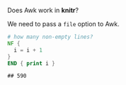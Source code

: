 Does Awk work in **knitr**?

We need to pass a `file` option to Awk.


``` awk
# how many non-empty lines?
NF {
  i = i + 1
}
END { print i }
```

```
## 590
```
